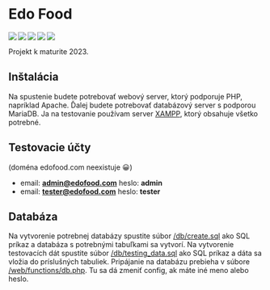 # Edo Food

<img align="left" src="https://img.shields.io/badge/html5-%23E34F26.svg?style=for-the-badge&logo=html5&logoColor=white" />
<img align="left" src="https://img.shields.io/badge/css3-%231572B6.svg?style=for-the-badge&logo=css3&logoColor=white" />
<img align="left" src="https://img.shields.io/badge/javascript-%23323330.svg?style=for-the-badge&logo=javascript&logoColor=%23F7DF1E" />
<img align="left" src="https://img.shields.io/badge/php-%23777BB4.svg?style=for-the-badge&logo=php&logoColor=white" />
<img src="https://img.shields.io/badge/MariaDB-003545?style=for-the-badge&logo=mariadb&logoColor=white" />

Projekt k maturite 2023.

## Inštalácia
Na spustenie budete potrebovať webový server, ktorý podporuje PHP, napríklad Apache. Ďalej budete potrebovať databázový server s podporou MariaDB. Ja na testovanie používam server [XAMPP](https://www.apachefriends.org/), ktorý obsahuje všetko potrebné.

## Testovacie účty
(doména edofood.com neexistuje 😀)
- email: **admin@edofood.com** heslo: **admin**
- email: **tester@edofood.com** heslo: **tester**

## Databáza
Na vytvorenie potrebnej databázy spustite súbor [/db/create.sql](https://github.com/matty-ross/edo-food/blob/main/db/create.sql) ako SQL príkaz a databáza s potrebnými tabuľkami sa vytvorí.
Na vytvorenie testovacích dát spustite súbor [/db/testing_data.sql](https://github.com/matty-ross/edo-food/blob/main/db/testing_data.sql) ako SQL príkaz a dáta sa vložia do príslušných tabuliek.
Pripájanie na databázu prebieha v súbore [/web/functions/db.php](https://github.com/matty-ross/edo-food/blob/main/web/functions/db.php#L12). Tu sa dá zmeniť config, ak máte iné meno alebo heslo.
